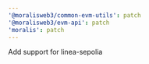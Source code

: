 ```yaml
---
'@moralisweb3/common-evm-utils': patch
'@moralisweb3/evm-api': patch
'moralis': patch
---
```


Add support for linea-sepolia
